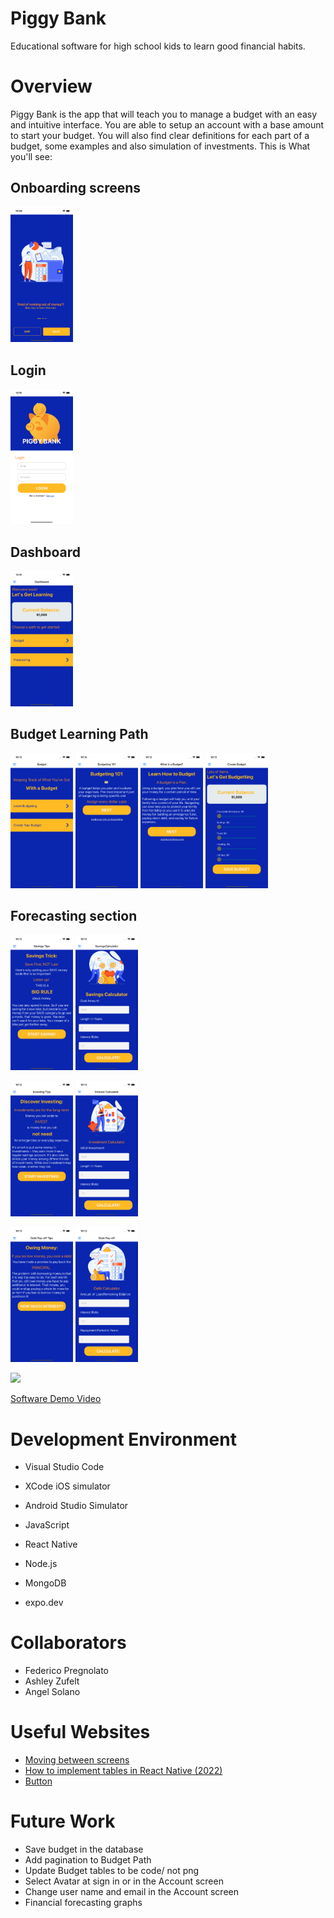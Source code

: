 # Piggy Bank

Educational software for high school kids to learn good financial habits.

# Overview

Piggy Bank is the app that will teach you to manage a budget with an easy and intuitive interface. You are able to setup an account with a base amount to start your budget. You will also find clear definitions for each part of a budget, some examples and also simulation of investments. This is What you'll see:

<h2>Onboarding screens</h2>
<img src="/frontend-piggyBank/assets/screenshots/onboarding.png" width="100">
<h2>Login</h2>
<img src="/frontend-piggyBank/assets/screenshots/login.png" width="100">
<h2>Dashboard</h2>
<img src="/frontend-piggyBank/assets/screenshots/dashboard.png" width="100">
<h2>Budget Learning Path</h2>
<p float="left">
  <img src="/frontend-piggyBank/assets/screenshots/budget1.png" width="100" />
  <img src="/frontend-piggyBank/assets/screenshots/budget2.png" width="100" /> 
  <img src="/frontend-piggyBank/assets/screenshots/budget3.png" width="100" />
  <img src="/frontend-piggyBank/assets/screenshots/create.png" width="100" />
</p>
<h2>Forecasting section</h2>
<p float="left">
  <img src="/frontend-piggyBank/assets/screenshots/saving1.png" width="100" />
  <img src="/frontend-piggyBank/assets/screenshots/saving2.png" width="100" /> 
</p>
<p>
  <img src="/frontend-piggyBank/assets/screenshots/int1.png" width="100" />
  <img src="/frontend-piggyBank/assets/screenshots/int2.png" width="100" />
</p>
<p>
  <img src="/frontend-piggyBank/assets/screenshots/debtCalculator1.png" width="100" />
  <img src="/frontend-piggyBank/assets/screenshots/debtCalculator2.png" width="100" />
</p>
<img src="/frontend-piggyBank/assets/screenshots/acount.png" width="100">

[Software Demo Video](https://youtu.be/YcB7ZZliagA)

# Development Environment

- Visual Studio Code
- XCode iOS simulator
- Android Studio Simulator

- JavaScript
- React Native
- Node.js
- MongoDB
- expo.dev

# Collaborators

- Federico Pregnolato
- Ashley Zufelt
- Angel Solano

# Useful Websites

- [Moving between screens](https://reactnavigation.org/docs/navigating/)
- [How to implement tables in React Native (2022)](https://www.kindacode.com/article/how-to-implement-tables-in-react-native/)
- [Button](https://reactnative.dev/docs/button)

# Future Work

- Save budget in the database
- Add pagination to Budget Path
- Update Budget tables to be code/ not png
- Select Avatar at sign in or in the Account screen
- Change user name and email in the Account screen
- Financial forecasting graphs
